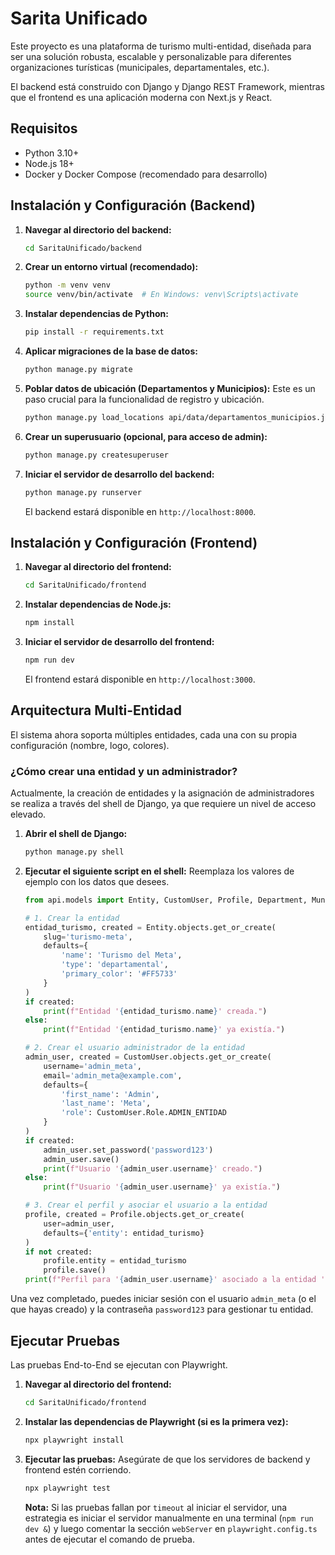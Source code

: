 # Sarita Unificado

Este proyecto es una plataforma de turismo multi-entidad, diseñada para ser una solución robusta, escalable y personalizable para diferentes organizaciones turísticas (municipales, departamentales, etc.).

El backend está construido con Django y Django REST Framework, mientras que el frontend es una aplicación moderna con Next.js y React.

## Requisitos

- Python 3.10+
- Node.js 18+
- Docker y Docker Compose (recomendado para desarrollo)

## Instalación y Configuración (Backend)

1.  **Navegar al directorio del backend:**
    ```bash
    cd SaritaUnificado/backend
    ```

2.  **Crear un entorno virtual (recomendado):**
    ```bash
    python -m venv venv
    source venv/bin/activate  # En Windows: venv\Scripts\activate
    ```

3.  **Instalar dependencias de Python:**
    ```bash
    pip install -r requirements.txt
    ```

4.  **Aplicar migraciones de la base de datos:**
    ```bash
    python manage.py migrate
    ```

5.  **Poblar datos de ubicación (Departamentos y Municipios):**
    Este es un paso crucial para la funcionalidad de registro y ubicación.
    ```bash
    python manage.py load_locations api/data/departamentos_municipios.json
    ```

6.  **Crear un superusuario (opcional, para acceso de admin):**
    ```bash
    python manage.py createsuperuser
    ```

7.  **Iniciar el servidor de desarrollo del backend:**
    ```bash
    python manage.py runserver
    ```
    El backend estará disponible en `http://localhost:8000`.

## Instalación y Configuración (Frontend)

1.  **Navegar al directorio del frontend:**
    ```bash
    cd SaritaUnificado/frontend
    ```

2.  **Instalar dependencias de Node.js:**
    ```bash
    npm install
    ```

3.  **Iniciar el servidor de desarrollo del frontend:**
    ```bash
    npm run dev
    ```
    El frontend estará disponible en `http://localhost:3000`.

## Arquitectura Multi-Entidad

El sistema ahora soporta múltiples entidades, cada una con su propia configuración (nombre, logo, colores).

### ¿Cómo crear una entidad y un administrador?

Actualmente, la creación de entidades y la asignación de administradores se realiza a través del shell de Django, ya que requiere un nivel de acceso elevado.

1.  **Abrir el shell de Django:**
    ```bash
    python manage.py shell
    ```

2.  **Ejecutar el siguiente script en el shell:**
    Reemplaza los valores de ejemplo con los datos que desees.

    ```python
    from api.models import Entity, CustomUser, Profile, Department, Municipality

    # 1. Crear la entidad
    entidad_turismo, created = Entity.objects.get_or_create(
        slug='turismo-meta',
        defaults={
            'name': 'Turismo del Meta',
            'type': 'departamental',
            'primary_color': '#FF5733'
        }
    )
    if created:
        print(f"Entidad '{entidad_turismo.name}' creada.")
    else:
        print(f"Entidad '{entidad_turismo.name}' ya existía.")

    # 2. Crear el usuario administrador de la entidad
    admin_user, created = CustomUser.objects.get_or_create(
        username='admin_meta',
        email='admin_meta@example.com',
        defaults={
            'first_name': 'Admin',
            'last_name': 'Meta',
            'role': CustomUser.Role.ADMIN_ENTIDAD
        }
    )
    if created:
        admin_user.set_password('password123')
        admin_user.save()
        print(f"Usuario '{admin_user.username}' creado.")
    else:
        print(f"Usuario '{admin_user.username}' ya existía.")

    # 3. Crear el perfil y asociar el usuario a la entidad
    profile, created = Profile.objects.get_or_create(
        user=admin_user,
        defaults={'entity': entidad_turismo}
    )
    if not created:
        profile.entity = entidad_turismo
        profile.save()
    print(f"Perfil para '{admin_user.username}' asociado a la entidad '{entidad_turismo.name}'.")

    ```

Una vez completado, puedes iniciar sesión con el usuario `admin_meta` (o el que hayas creado) y la contraseña `password123` para gestionar tu entidad.

## Ejecutar Pruebas

Las pruebas End-to-End se ejecutan con Playwright.

1.  **Navegar al directorio del frontend:**
    ```bash
    cd SaritaUnificado/frontend
    ```
2.  **Instalar las dependencias de Playwright (si es la primera vez):**
    ```bash
    npx playwright install
    ```
3.  **Ejecutar las pruebas:**
    Asegúrate de que los servidores de backend y frontend estén corriendo.
    ```bash
    npx playwright test
    ```
    **Nota:** Si las pruebas fallan por `timeout` al iniciar el servidor, una estrategia es iniciar el servidor manualmente en una terminal (`npm run dev &`) y luego comentar la sección `webServer` en `playwright.config.ts` antes de ejecutar el comando de prueba.